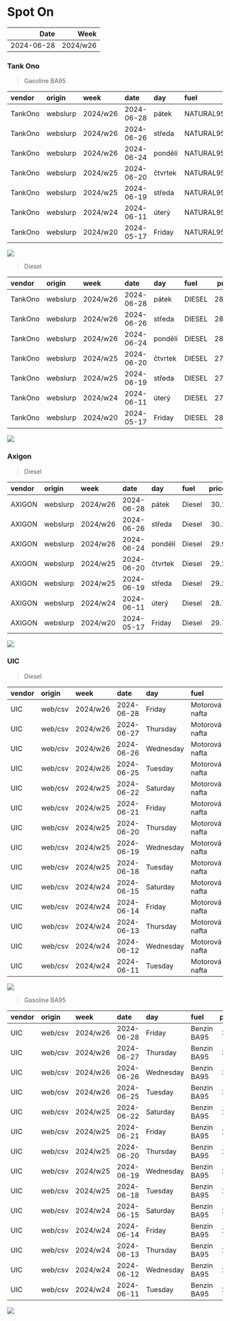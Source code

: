 Spot On
================

|       Date |     Week |
|-----------:|---------:|
| 2024-06-28 | 2024/w26 |

### Tank Ono

> Gasoline BA95

| vendor  | origin   | week     | date       | day     | fuel      | price | PriceVAT |
|:--------|:---------|:---------|:-----------|:--------|:----------|------:|---------:|
| TankOno | webslurp | 2024/w26 | 2024-06-28 | pátek   | NATURAL95 | 29.67 |     35.9 |
| TankOno | webslurp | 2024/w26 | 2024-06-26 | středa  | NATURAL95 | 29.67 |     35.9 |
| TankOno | webslurp | 2024/w26 | 2024-06-24 | pondělí | NATURAL95 | 29.67 |     35.9 |
| TankOno | webslurp | 2024/w25 | 2024-06-20 | čtvrtek | NATURAL95 | 29.34 |     35.5 |
| TankOno | webslurp | 2024/w25 | 2024-06-19 | středa  | NATURAL95 | 29.34 |     35.5 |
| TankOno | webslurp | 2024/w24 | 2024-06-11 | úterý   | NATURAL95 | 29.34 |     35.5 |
| TankOno | webslurp | 2024/w20 | 2024-05-17 | Friday  | NATURAL95 | 30.50 |     36.9 |

<img src="SpotOn_files/figure-gfm/tono-ba95-1.png" style="display: block; margin: auto auto auto 0;" />

> Diesel

| vendor  | origin   | week     | date       | day     | fuel   | price | PriceVAT |
|:--------|:---------|:---------|:-----------|:--------|:-------|------:|---------:|
| TankOno | webslurp | 2024/w26 | 2024-06-28 | pátek   | DIESEL | 28.02 |     33.9 |
| TankOno | webslurp | 2024/w26 | 2024-06-26 | středa  | DIESEL | 28.02 |     33.9 |
| TankOno | webslurp | 2024/w26 | 2024-06-24 | pondělí | DIESEL | 28.02 |     33.9 |
| TankOno | webslurp | 2024/w25 | 2024-06-20 | čtvrtek | DIESEL | 27.69 |     33.5 |
| TankOno | webslurp | 2024/w25 | 2024-06-19 | středa  | DIESEL | 27.69 |     33.5 |
| TankOno | webslurp | 2024/w24 | 2024-06-11 | úterý   | DIESEL | 27.19 |     32.9 |
| TankOno | webslurp | 2024/w20 | 2024-05-17 | Friday  | DIESEL | 28.02 |     33.9 |

<img src="SpotOn_files/figure-gfm/tono-diesel-1.png" style="display: block; margin: auto auto auto 0;" />

### Axigon

> Diesel

| vendor | origin   | week     | date       | day     | fuel   | price | PriceVAT |
|:-------|:---------|:---------|:-----------|:--------|:-------|------:|---------:|
| AXIGON | webslurp | 2024/w26 | 2024-06-28 | pátek   | Diesel |  30.1 |     36.4 |
| AXIGON | webslurp | 2024/w26 | 2024-06-26 | středa  | Diesel |  30.1 |     36.4 |
| AXIGON | webslurp | 2024/w26 | 2024-06-24 | pondělí | Diesel |  29.9 |     36.2 |
| AXIGON | webslurp | 2024/w25 | 2024-06-20 | čtvrtek | Diesel |  29.2 |     35.4 |
| AXIGON | webslurp | 2024/w25 | 2024-06-19 | středa  | Diesel |  29.2 |     35.4 |
| AXIGON | webslurp | 2024/w24 | 2024-06-11 | úterý   | Diesel |  28.7 |     34.7 |
| AXIGON | webslurp | 2024/w20 | 2024-05-17 | Friday  | Diesel |  29.7 |     36.0 |

<img src="SpotOn_files/figure-gfm/axigon-diesel-1.png" style="display: block; margin: auto auto auto 0;" />

### UIC

> Diesel

| vendor | origin  | week     | date       | day       | fuel           | price | priceVAT |
|:-------|:--------|:---------|:-----------|:----------|:---------------|------:|---------:|
| UIC    | web/csv | 2024/w26 | 2024-06-28 | Friday    | Motorová nafta |  28.8 |     34.8 |
| UIC    | web/csv | 2024/w26 | 2024-06-27 | Thursday  | Motorová nafta |  28.7 |     34.7 |
| UIC    | web/csv | 2024/w26 | 2024-06-26 | Wednesday | Motorová nafta |  28.7 |     34.7 |
| UIC    | web/csv | 2024/w26 | 2024-06-25 | Tuesday   | Motorová nafta |  28.8 |     34.8 |
| UIC    | web/csv | 2024/w25 | 2024-06-22 | Saturday  | Motorová nafta |  28.8 |     34.8 |
| UIC    | web/csv | 2024/w25 | 2024-06-21 | Friday    | Motorová nafta |  28.7 |     34.7 |
| UIC    | web/csv | 2024/w25 | 2024-06-20 | Thursday  | Motorová nafta |  28.5 |     34.5 |
| UIC    | web/csv | 2024/w25 | 2024-06-19 | Wednesday | Motorová nafta |  28.3 |     34.2 |
| UIC    | web/csv | 2024/w25 | 2024-06-18 | Tuesday   | Motorová nafta |  28.0 |     33.9 |
| UIC    | web/csv | 2024/w24 | 2024-06-15 | Saturday  | Motorová nafta |  27.8 |     33.6 |
| UIC    | web/csv | 2024/w24 | 2024-06-14 | Friday    | Motorová nafta |  27.7 |     33.5 |
| UIC    | web/csv | 2024/w24 | 2024-06-13 | Thursday  | Motorová nafta |  27.4 |     33.2 |
| UIC    | web/csv | 2024/w24 | 2024-06-12 | Wednesday | Motorová nafta |  27.3 |     33.0 |
| UIC    | web/csv | 2024/w24 | 2024-06-11 | Tuesday   | Motorová nafta |  27.2 |     32.9 |

<img src="SpotOn_files/figure-gfm/uic-diesel-1.png" style="display: block; margin: auto auto auto 0;" />

> Gasoline BA95

| vendor | origin  | week     | date       | day       | fuel        | price | priceVAT |
|:-------|:--------|:---------|:-----------|:----------|:------------|------:|---------:|
| UIC    | web/csv | 2024/w26 | 2024-06-28 | Friday    | Benzin BA95 |  30.2 |     36.5 |
| UIC    | web/csv | 2024/w26 | 2024-06-27 | Thursday  | Benzin BA95 |  30.1 |     36.4 |
| UIC    | web/csv | 2024/w26 | 2024-06-26 | Wednesday | Benzin BA95 |  30.1 |     36.4 |
| UIC    | web/csv | 2024/w26 | 2024-06-25 | Tuesday   | Benzin BA95 |  30.1 |     36.4 |
| UIC    | web/csv | 2024/w25 | 2024-06-22 | Saturday  | Benzin BA95 |  29.9 |     36.2 |
| UIC    | web/csv | 2024/w25 | 2024-06-21 | Friday    | Benzin BA95 |  29.7 |     35.9 |
| UIC    | web/csv | 2024/w25 | 2024-06-20 | Thursday  | Benzin BA95 |  29.6 |     35.8 |
| UIC    | web/csv | 2024/w25 | 2024-06-19 | Wednesday | Benzin BA95 |  29.5 |     35.7 |
| UIC    | web/csv | 2024/w25 | 2024-06-18 | Tuesday   | Benzin BA95 |  29.5 |     35.7 |
| UIC    | web/csv | 2024/w24 | 2024-06-15 | Saturday  | Benzin BA95 |  29.4 |     35.6 |
| UIC    | web/csv | 2024/w24 | 2024-06-14 | Friday    | Benzin BA95 |  29.4 |     35.6 |
| UIC    | web/csv | 2024/w24 | 2024-06-13 | Thursday  | Benzin BA95 |  29.3 |     35.5 |
| UIC    | web/csv | 2024/w24 | 2024-06-12 | Wednesday | Benzin BA95 |  29.3 |     35.5 |
| UIC    | web/csv | 2024/w24 | 2024-06-11 | Tuesday   | Benzin BA95 |  29.3 |     35.5 |

<img src="SpotOn_files/figure-gfm/uic-ba95-1.png" style="display: block; margin: auto auto auto 0;" />
